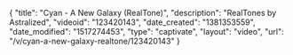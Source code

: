 {
    "title": "Cyan - A New Galaxy (RealTone)",
    "description": "RealTones by Astralized",
    "videoid": "123420143",
    "date_created": "1381353559",
    "date_modified": "1517274453",
    "type": "captivate",
    "layout": "video",
    "url": "\/v\/cyan-a-new-galaxy-realtone\/123420143"
}